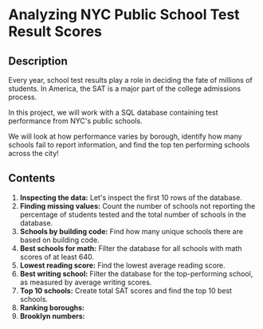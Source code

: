 # Analyzing NYC Public School Test Result Scores
## Description 
Every year, school test results play a role in deciding the fate of millions of students. In America, the SAT is a major part of the college admissions process.

In this project, we will work with a SQL database containing test performance from NYC's public schools.

We will look at how performance varies by borough, identify how many schools fail to report information, and find the top ten performing schools across the city!
## Contents
1. **Inspecting the data:** Let's inspect the first 10 rows of the database.
2. **Finding missing values:** Count the number of schools not reporting the percentage of students tested and the total number of schools in the database.
3. **Schools by building code:** Find how many unique schools there are based on building code.
4. **Best schools for math:** Filter the database for all schools with math scores of at least 640.
5. **Lowest reading score:** Find the lowest average reading score.
6. **Best writing school:** Filter the database for the top-performing school, as measured by average writing scores.
7. **Top 10 schools:** Create total SAT scores and find the top 10 best schools.
8. **Ranking boroughs:**
9. **Brooklyn numbers:**